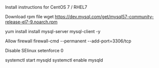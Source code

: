 Install instructions for CentOS 7 / RHEL7

Download rpm file
wget https://dev.mysql.com/get/mysql57-community-release-el7-9.noarch.rpm 

yum install install mysql-server mysql-client -y 

Allow firewall
firewall-cmd --permanent --add-port=3306/tcp

Disable SElinux
setenforce 0

systemctl start mysqld 
systemctl enable mysqld 


